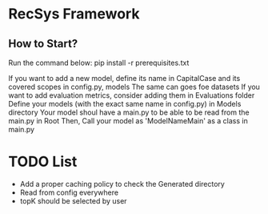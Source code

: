 # RecSys Framework

## How to Start?

Run the command below:
pip install -r prerequisites.txt

If you want to add a new model, define its name in CapitalCase and its covered scopes in config.py, models
The same can goes foe datasets
If you want to add evaluation metrics, consider adding them in Evaluations folder
Define your models (with the exact same name in config.py) in Models directory
Your model shoul have a main.py to be able to be read from the main.py in Root
Then, Call your model as 'ModelNameMain' as a class in main.py

# TODO List

- Add a proper caching policy to check the Generated directory
- Read from config everywhere
- topK should be selected by user
